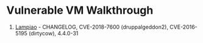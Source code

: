 # Vulnerable VM Walkthrough

1) [Lampiao](https://www.vulnhub.com/entry/lampiao-1,249/
) - CHANGELOG, CVE-2018-7600 (druppalgeddon2), CVE-2016-5195 (dirtycow), 4.4.0-31
